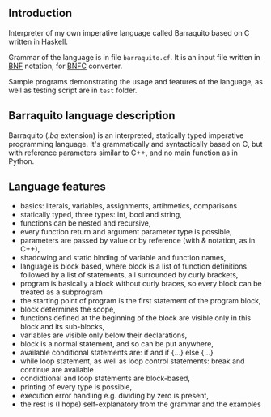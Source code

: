 ## Introduction
Interpreter of my own imperative language called Barraquito based on C written in Haskell.

Grammar of the language is in file ```barraquito.cf```. It is an input file written in
[BNF](https://en.wikipedia.org/wiki/Backus%E2%80%93Naur_form) notation,
for [BNFC](http://bnfc.digitalgrammars.com/) converter.

Sample programs demonstrating the usage and features of the language, as well as testing script
are in ```test``` folder.

## Barraquito language description
Barraquito (*.bq* extension) is an interpreted, statically typed imperative programming language.
It's grammatically and syntactically based on C, but with reference parameters similar to C++,
and no main function as in Python.

## Language features
- basics: literals, variables, assignments, artihmetics, comparisons
- statically typed, three types: int, bool and string,
- functions can be nested and recursive,
- every function return and argument parameter type is possible,
- parameters are passed by value or by reference (with & notation, as in C++),
- shadowing and static binding of variable and function names,
- language is block based, where block is a list of function definitions followed by a list of statements, all surrounded by curly brackets,
- program is basically a block without curly braces, so every block can be treated as a subprogram
- the starting point of program is the first statement of the program block,
- block determines the scope,
- functions defined at the beginning of the block are visible only in this block
  and its sub-blocks,
- variables are visible only below their declarations,
- block is a normal statement, and so can be put anywhere,
- available conditional statements are: if and if {...} else {...}
- while loop statement, as well as loop control statements: break and continue are available
- condidtional and loop statements are block-based,
- printing of every type is possible,
- execution error handling e.g. dividing by zero is present,
- the rest is (I hope) self-explanatory from the grammar and the examples
